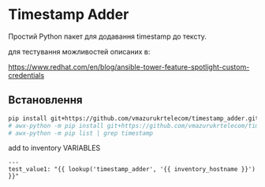 # Timestamp Adder

Простий Python пакет для додавання timestamp до тексту.

для тестування можливостей описаних в:


https://www.redhat.com/en/blog/ansible-tower-feature-spotlight-custom-credentials


## Встановлення

```bash
pip install git+https://github.com/vmazurukrtelecom/timestamp_adder.git
# awx-python -m pip install git+https://github.com/vmazurukrtelecom/timestamp_adder.git
# awx-python -m pip list | grep timestamp

```

add to inventory VARIABLES 
```
---
test_value1: "{{ lookup('timestamp_adder', '{{ inventory_hostname }}') }}"
```
